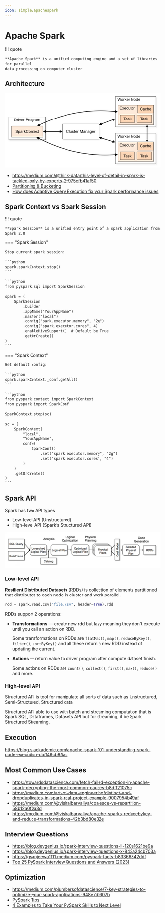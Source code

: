 ```yaml
---
icon: simple/apachespark
---
```


# Apache Spark

!!! quote

    **Apache Spark** is a unified computing engine and a set of libraries for parallel
    data processing on computer cluster

## Architecture

![Spark Cluster Overview](./images/spark-cluster-overview.png)

* https://medium.com/@think-data/this-level-of-detail-in-spark-is-tackled-only-by-experts-2-975cfb41af50
* [Partitioning & Bucketing](https://blog.det.life/apache-spark-partitioning-and-bucketing-1790586e8917)
* [How does Adaptive Query Execution fix your Spark performance issues](https://medium.com/@kerrache.massipssa/how-does-adaptive-query-execution-fix-your-spark-performance-issues-029166e772b7)

## Spark Context vs Spark Session

!!! quote

    **Spark Session** is a unified entry point of a spark application from Spark 2.0

=== "Spark Session"

    Stop current spark session:

    ```python
    spark.sparkContext.stop()
    ```

    ```python
    from pyspark.sql import SparkSession

    spark = (
        SparkSession
            .builder
            .appName("YourAppName")
            .master("local")
            .config("park.executor.memory", "2g")
            .config("spark.executor.cores", 4)
            .enableHiveSupport()  # Default be True
            .getOrCreate()
    )
    ```

=== "Spark Context"

    Get default config:

    ```python
    spark.sparkContext._conf.getAll()
    ```

    ```python
    from pyspark.context import SparkContext
    from pyspark import SparkConf

    SparkContext.stop(sc)

    sc = (
        SparkContext(
            "local",
            "YourAppName",
            conf=(
                SparkConf()
                    .set("spark.executor.memory", "2g")
                    .set("spark.executor.cores", "4")
            )
        )
        .getOrCreate()
    )
    ```

## Spark API

Spark has two API types

* Low-level API (Unstructured)
* High-level API (Spark’s Structured API)

![Structured Spark API Execution plan](./images/spark-api-plan.png)

### Low-level API

**Resilient Distributed Datasets** (RDDs) is collection of elements partitioned that
distributes to each node in cluster and work parallel.

```python
rdd = spark.read.csv("file.csv", header=True).rdd
```

RDDs support 2 operations:

* **Transformations** — create new rdd but lazy meaning they don't execute until you
  call an action on RDD.

    Some transformations on RDDs are `flatMap()`, `map()`, `reduceByKey()`, `filter()`, `sortByKey()`
    and all these return a new RDD instead of updating the current.

* **Actions** — return value to driver program after compute dataset finish.

    Some actions on RDDs are `count()`,  `collect()`,  `first()`,  `max()`,  `reduce()`  and more.

### High-level API

Structured API is tool for manipulate all sorts of data such as Unstructured, Semi-Structured,
Structured data

Structured API able to use with batch and streaming computation that is Spark SQL,
Dataframes, Datasets API but for streaming, it be Spark Structured Streaming.

## Execution

https://blog.stackademic.com/apache-spark-101-understanding-spark-code-execution-cbff49cb85ac

## Most Common Use Cases

* https://towardsdatascience.com/fetch-failed-exception-in-apache-spark-decrypting-the-most-common-causes-b8dff21075c
* https://medium.com/art-of-data-engineering/distinct-and-dropduplicates-in-spark-real-project-example-9007954b49af
* https://medium.com/@vishalbarvaliya/coalesce-vs-repartition-58b12a0f0a3d
* https://medium.com/@vishalbarvaliya/apache-sparks-reducebykey-and-reduce-transformations-42b3bd80e32e

## Interview Questions

* https://blog.devgenius.io/spark-interview-questions-ii-120e1621be9a
* https://blog.devgenius.io/spark-interview-questions-x-843a24cb703a
* https://gsanjeewa1111.medium.com/pyspark-facts-b83366842ddf
* [Top 25 PySpark Interview Questions and Answers (2023)](https://blog.varunsingh.in/top-25-pyspark-interview-questions-and-answers-2023-2eb3c67cbaf5)

## Optimization

* https://medium.com/plumbersofdatascience/7-key-strategies-to-optimize-your-spark-applications-948e7df607b
* [PySpark Tips](https://towardsdev.com/pyspark-tip-d4614b013d6f)
* [4 Examples to Take Your PySpark Skills to Next Level](https://towardsdatascience.com/4-examples-to-take-your-pyspark-skills-to-next-level-2a04cbe6e630)
